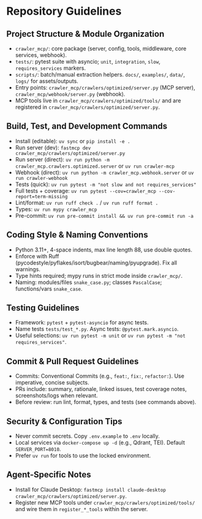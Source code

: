 # Repository Guidelines

## Project Structure & Module Organization
- `crawler_mcp/`: core package (server, config, tools, middleware, core services, webhook).
- `tests/`: pytest suite with asyncio; `unit`, `integration`, `slow`, `requires_services` markers.
- `scripts/`: batch/manual extraction helpers. `docs/`, `examples/`, `data/`, `logs/` for assets/outputs.
- Entry points: `crawler_mcp/crawlers/optimized/server.py` (MCP server), `crawler_mcp/webhook/server.py` (webhook).
- MCP tools live in `crawler_mcp/crawlers/optimized/tools/` and are registered in `crawler_mcp/crawlers/optimized/server.py`.

## Build, Test, and Development Commands
- Install (editable): `uv sync` or `pip install -e .`
- Run server (dev): `fastmcp dev crawler_mcp/crawlers/optimized/server.py`
- Run server (direct): `uv run python -m crawler_mcp.crawlers.optimized.server` or `uv run crawler-mcp`
- Webhook (direct): `uv run python -m crawler_mcp.webhook.server` or `uv run crawler-webhook`
- Tests (quick): `uv run pytest -m "not slow and not requires_services"`
- Full tests + coverage: `uv run pytest --cov=crawler_mcp --cov-report=term-missing`
- Lint/format: `uv run ruff check .` / `uv run ruff format .`
- Types: `uv run mypy crawler_mcp`
- Pre-commit: `uv run pre-commit install && uv run pre-commit run -a`

## Coding Style & Naming Conventions
- Python 3.11+, 4-space indents, max line length 88, use double quotes.
- Enforce with Ruff (pycodestyle/pyflakes/isort/bugbear/naming/pyupgrade). Fix all warnings.
- Type hints required; mypy runs in strict mode inside `crawler_mcp/`.
- Naming: modules/files `snake_case.py`; classes `PascalCase`; functions/vars `snake_case`.

## Testing Guidelines
- Framework: `pytest` + `pytest-asyncio` for async tests.
- Name tests `tests/test_*.py`. Async tests: `@pytest.mark.asyncio`.
- Useful selections: `uv run pytest -m unit` or `uv run pytest -m "not requires_services"`.

## Commit & Pull Request Guidelines
- Commits: Conventional Commits (e.g., `feat:`, `fix:`, `refactor:`). Use imperative, concise subjects.
- PRs include: summary, rationale, linked issues, test coverage notes, screenshots/logs when relevant.
- Before review: run lint, format, types, and tests (see commands above).

## Security & Configuration Tips
- Never commit secrets. Copy `.env.example` to `.env` locally.
- Local services via `docker-compose up -d` (e.g., Qdrant, TEI). Default `SERVER_PORT=8010`.
- Prefer `uv run` for tools to use the locked environment.

## Agent-Specific Notes
- Install for Claude Desktop: `fastmcp install claude-desktop crawler_mcp/crawlers/optimized/server.py`.
- Register new MCP tools under `crawler_mcp/crawlers/optimized/tools/` and wire them in `register_*_tools` within the server.
